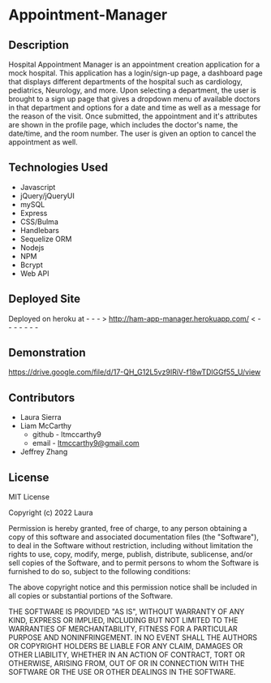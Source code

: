 # Appointment-Manager

## Description
Hospital Appointment Manager is an appointment creation application for a mock
hospital.  This application has a login/sign-up page, a dashboard page that displays
different departments of the hospital such as cardiology, pediatrics, Neurology, and more.
Upon selecting a department, the user is brought to a sign up page that gives a dropdown menu
of available doctors in that department and options for a date and time as well as a
message for the reason of the visit.  Once submitted, the appointment and it's attributes are shown
in the profile page, which includes the doctor's name, the date/time, and the room number.  The user 
is given an option to cancel the appointment as well.

## Technologies Used
* Javascript
* jQuery/jQueryUI
* mySQL
* Express
* CSS/Bulma
* Handlebars
* Sequelize ORM
* Nodejs
* NPM
* Bcrypt
* Web API

## Deployed Site

Deployed on heroku at - - - >  http://ham-app-manager.herokuapp.com/ < - - - - - - -

## Demonstration 

https://drive.google.com/file/d/17-QH_G12L5vz9IRiV-f18wTDlGGf55_U/view 



## Contributors
* Laura Sierra 
* Liam McCarthy 
    * github - ltmccarthy9
    * email - ltmccarthy9@gmail.com
* Jeffrey Zhang



## License

MIT License

Copyright (c) 2022 Laura

Permission is hereby granted, free of charge, to any person obtaining a copy
of this software and associated documentation files (the "Software"), to deal
in the Software without restriction, including without limitation the rights
to use, copy, modify, merge, publish, distribute, sublicense, and/or sell
copies of the Software, and to permit persons to whom the Software is
furnished to do so, subject to the following conditions:

The above copyright notice and this permission notice shall be included in all
copies or substantial portions of the Software.

THE SOFTWARE IS PROVIDED "AS IS", WITHOUT WARRANTY OF ANY KIND, EXPRESS OR
IMPLIED, INCLUDING BUT NOT LIMITED TO THE WARRANTIES OF MERCHANTABILITY,
FITNESS FOR A PARTICULAR PURPOSE AND NONINFRINGEMENT. IN NO EVENT SHALL THE
AUTHORS OR COPYRIGHT HOLDERS BE LIABLE FOR ANY CLAIM, DAMAGES OR OTHER
LIABILITY, WHETHER IN AN ACTION OF CONTRACT, TORT OR OTHERWISE, ARISING FROM,
OUT OF OR IN CONNECTION WITH THE SOFTWARE OR THE USE OR OTHER DEALINGS IN THE
SOFTWARE.
